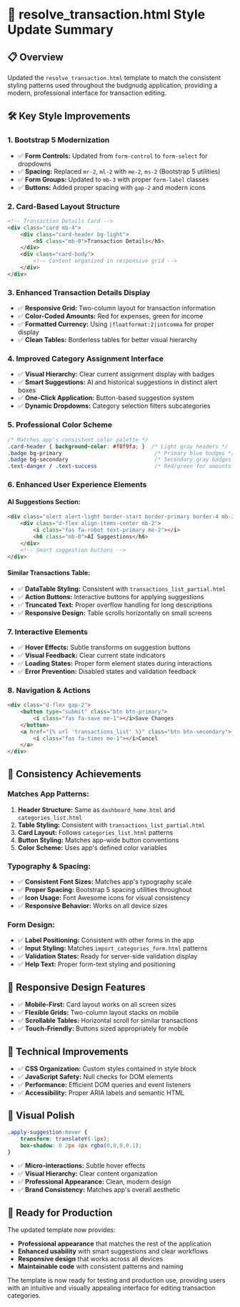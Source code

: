 # 🎨 **resolve_transaction.html Style Update Summary**

## 📋 **Overview**
Updated the `resolve_transaction.html` template to match the consistent styling patterns used throughout the budgnudg application, providing a modern, professional interface for transaction editing.

## 🛠️ **Key Style Improvements**

### **1. Bootstrap 5 Modernization**
- ✅ **Form Controls:** Updated from `form-control` to `form-select` for dropdowns
- ✅ **Spacing:** Replaced `mr-2`, `ml-2` with `me-2`, `ms-2` (Bootstrap 5 utilities)
- ✅ **Form Groups:** Updated to `mb-3` with proper `form-label` classes
- ✅ **Buttons:** Added proper spacing with `gap-2` and modern icons

### **2. Card-Based Layout Structure**
```html
<!-- Transaction Details Card -->
<div class="card mb-4">
    <div class="card-header bg-light">
        <h5 class="mb-0">Transaction Details</h5>
    </div>
    <div class="card-body">
        <!-- Content organized in responsive grid -->
    </div>
</div>
```

### **3. Enhanced Transaction Details Display**
- ✅ **Responsive Grid:** Two-column layout for transaction information
- ✅ **Color-Coded Amounts:** Red for expenses, green for income
- ✅ **Formatted Currency:** Using `|floatformat:2|intcomma` for proper display
- ✅ **Clean Tables:** Borderless tables for better visual hierarchy

### **4. Improved Category Assignment Interface**
- ✅ **Visual Hierarchy:** Clear current assignment display with badges
- ✅ **Smart Suggestions:** AI and historical suggestions in distinct alert boxes
- ✅ **One-Click Application:** Button-based suggestion system
- ✅ **Dynamic Dropdowns:** Category selection filters subcategories

### **5. Professional Color Scheme**
```css
/* Matches app's consistent color palette */
.card-header { background-color: #f8f9fa; }  /* Light gray headers */
.badge bg-primary                             /* Primary blue badges */
.badge bg-secondary                           /* Secondary gray badges */
.text-danger / .text-success                  /* Red/green for amounts */
```

### **6. Enhanced User Experience Elements**

#### **AI Suggestions Section:**
```html
<div class="alert alert-light border-start border-primary border-4 mb-3">
    <div class="d-flex align-items-center mb-2">
        <i class="fas fa-robot text-primary me-2"></i>
        <h6 class="mb-0">AI Suggestions</h6>
    </div>
    <!-- Smart suggestion buttons -->
</div>
```

#### **Similar Transactions Table:**
- ✅ **DataTable Styling:** Consistent with `transactions_list_partial.html`
- ✅ **Action Buttons:** Interactive buttons for applying suggestions
- ✅ **Truncated Text:** Proper overflow handling for long descriptions
- ✅ **Responsive Design:** Table scrolls horizontally on small screens

### **7. Interactive Elements**
- ✅ **Hover Effects:** Subtle transforms on suggestion buttons
- ✅ **Visual Feedback:** Clear current state indicators
- ✅ **Loading States:** Proper form element states during interactions
- ✅ **Error Prevention:** Disabled states and validation feedback

### **8. Navigation & Actions**
```html
<div class="d-flex gap-2">
    <button type="submit" class="btn btn-primary">
        <i class="fas fa-save me-1"></i>Save Changes
    </button>
    <a href="{% url 'transactions_list' %}" class="btn btn-secondary">
        <i class="fas fa-times me-1"></i>Cancel
    </a>
</div>
```

## 🎯 **Consistency Achievements**

### **Matches App Patterns:**
1. **Header Structure:** Same as `dashboard_home.html` and `categories_list.html`
2. **Table Styling:** Consistent with `transactions_list_partial.html`
3. **Card Layout:** Follows `categories_list.html` patterns
4. **Button Styling:** Matches app-wide button conventions
5. **Color Scheme:** Uses app's defined color variables

### **Typography & Spacing:**
- ✅ **Consistent Font Sizes:** Matches app's typography scale
- ✅ **Proper Spacing:** Bootstrap 5 spacing utilities throughout
- ✅ **Icon Usage:** Font Awesome icons for visual consistency
- ✅ **Responsive Behavior:** Works on all device sizes

### **Form Design:**
- ✅ **Label Positioning:** Consistent with other forms in the app
- ✅ **Input Styling:** Matches `import_categories_form.html` patterns
- ✅ **Validation States:** Ready for server-side validation display
- ✅ **Help Text:** Proper form-text styling and positioning

## 📱 **Responsive Design Features**
- ✅ **Mobile-First:** Card layout works on all screen sizes
- ✅ **Flexible Grids:** Two-column layout stacks on mobile
- ✅ **Scrollable Tables:** Horizontal scroll for similar transactions
- ✅ **Touch-Friendly:** Buttons sized appropriately for mobile

## 🔧 **Technical Improvements**
- ✅ **CSS Organization:** Custom styles contained in style block
- ✅ **JavaScript Safety:** Null checks for DOM elements
- ✅ **Performance:** Efficient DOM queries and event listeners
- ✅ **Accessibility:** Proper ARIA labels and semantic HTML

## 🎨 **Visual Polish**
```css
.apply-suggestion:hover {
    transform: translateY(-1px);
    box-shadow: 0 2px 4px rgba(0,0,0,0.1);
}
```
- ✅ **Micro-interactions:** Subtle hover effects
- ✅ **Visual Hierarchy:** Clear content organization
- ✅ **Professional Appearance:** Clean, modern design
- ✅ **Brand Consistency:** Matches app's overall aesthetic

## 🚀 **Ready for Production**
The updated template now provides:
- **Professional appearance** that matches the rest of the application
- **Enhanced usability** with smart suggestions and clear workflows
- **Responsive design** that works across all devices
- **Maintainable code** with consistent patterns and naming

The template is now ready for testing and production use, providing users with an intuitive and visually appealing interface for editing transaction categories.
